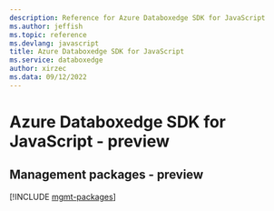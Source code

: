 ```yaml
---
description: Reference for Azure Databoxedge SDK for JavaScript
ms.author: jeffish
ms.topic: reference
ms.devlang: javascript
title: Azure Databoxedge SDK for JavaScript
ms.service: databoxedge
author: xirzec
ms.data: 09/12/2022
---
```

# Azure Databoxedge SDK for JavaScript - preview

## Management packages - preview
[!INCLUDE [mgmt-packages](databoxedge-mgmt-index.md)]
